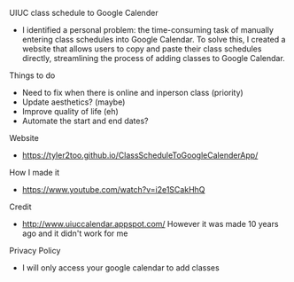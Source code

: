 UIUC class schedule to Google Calender
- I identified a personal problem: the time-consuming task of manually entering class schedules into Google Calendar. To solve this, I created a website that allows users to copy and paste their class schedules directly, streamlining the process of adding classes to Google Calendar.


Things to do

- Need to fix when there is online and inperson class (priority)
- Update aesthetics? (maybe)
- Improve quality of life (eh)
- Automate the start and end dates?

Website
- https://tyler2too.github.io/ClassScheduleToGoogleCalenderApp/

How I made it
- https://www.youtube.com/watch?v=i2e1SCakHhQ

Credit
- http://www.uiuccalendar.appspot.com/
However it was made 10 years ago and it didn't work for me

Privacy Policy
- I will only access your google calendar to add classes
